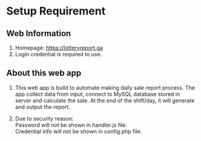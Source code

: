 ﻿Setup Requirement 
==================
## Web Information
1. Homepage: https://lotteryreport.ga
2. Login credential is required to use.



## About this web app
1. This web app is build to automate making daily sale report process. The app collect data from input, connect to MySQL database stored in server and calculate the sale. At the end of the shift/day, it will generate and output the report. 

2. Due to security reason:  
Password will not be shown in handler.js file.  
Credential info will not be shown in config.php file.
        
